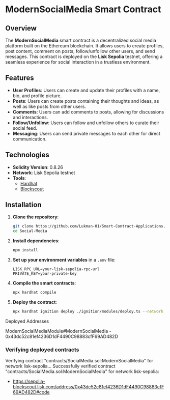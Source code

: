 # ModernSocialMedia Smart Contract

## Overview
The **ModernSocialMedia** smart contract is a decentralized social media platform built on the Ethereum blockchain. It allows users to create profiles, post content, comment on posts, follow/unfollow other users, and send messages. This contract is deployed on the **Lisk Sepolia** testnet, offering a seamless experience for social interaction in a trustless environment.

## Features
- **User Profiles**: Users can create and update their profiles with a name, bio, and profile picture.
- **Posts**: Users can create posts containing their thoughts and ideas, as well as like posts from other users.
- **Comments**: Users can add comments to posts, allowing for discussions and interactions.
- **Follow/Unfollow**: Users can follow and unfollow others to curate their social feed.
- **Messaging**: Users can send private messages to each other for direct communication.

## Technologies
- **Solidity Version**: 0.8.26
- **Network**: Lisk Sepolia testnet
- **Tools**:
  - [Hardhat](https://hardhat.org/)
  - [Blockscout](https://sepolia-blockscout.lisk.com/)

## Installation

1. **Clone the repository**:
   ```bash
   git clone https://github.com/Lukman-01/Smart-Contract-Applications.git
   cd Social-Media
   ```

2. **Install dependencies**:
   ```bash
   npm install
   ```

3. **Set up your environment variables** in a `.env` file:
   ```
   LISK_RPC_URL=your-lisk-sepolia-rpc-url
   PRIVATE_KEY=your-private-key
   ```

4. **Compile the smart contracts**:
   ```bash
   npx hardhat compile
   ```

5. **Deploy the contract**:
   ```bash
   npx hardhat ignition deploy ./ignition/modules/deploy.ts --network lisk-sepolia --verify
   ```
Deployed Addresses

ModernSocialMediaModule#ModernSocialMedia - 0x43dc52c81ef4236D1dF4490C98883cfF69AD482D

### Verifying deployed contracts

Verifying contract "contracts/SocialMedia.sol:ModernSocialMedia" for network lisk-sepolia...
Successfully verified contract "contracts/SocialMedia.sol:ModernSocialMedia" for network lisk-sepolia:
  - https://sepolia-blockscout.lisk.com/address/0x43dc52c81ef4236D1dF4490C98883cfF69AD482D#code